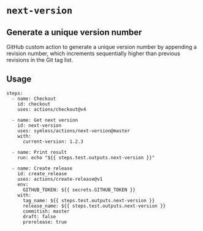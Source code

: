 # `next-version`

## Generate a unique version number

GitHub custom action to generate a unique version number by appending a revision number, 
which increments sequentially higher than previous revisions in the Git tag list.

## Usage
```
steps:
  - name: Checkout
    id: checkout
    uses: actions/checkout@v4

  - name: Get next version
    id: next-version
    uses: symless/actions/next-version@master
    with:
      current-version: 1.2.3

  - name: Print result
    run: echo "${{ steps.test.outputs.next-version }}"

  - name: Create release
    id: create_release
    uses: actions/create-release@v1
    env:
      GITHUB_TOKEN: ${{ secrets.GITHUB_TOKEN }}
    with:
      tag_name: ${{ steps.test.outputs.next-version }}
      release_name: ${{ steps.test.outputs.next-version }}
      commitish: master
      draft: false
      prerelease: true
```